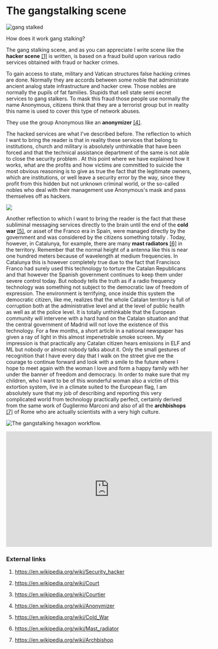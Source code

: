 # The gangstalking scene

![gang stalked](http://telecomlobby.com/Images/1_NrrlrQsXtTbn-bP1uyaADw.jpeg)

How does it work gang stalking?

The gang stalking scene, and as you can appreciate I write scene like the **hacker scene** [[1]](https://en.wikipedia.org/wiki/Security_hacker) is written, is based on a fraud  build upon various radio services obtained with fraud or hacker crimes.

To gain access to state, military and Vatican structures false hacking crimes are done. Normally they are accords between some noble that administrate ancient analog state infrastructure and hacker crew. Those nobles are normally the pupils of fat families. Stupids that sell state semi secret services to gang stalkers. To mask this fraud those people use normally the name Anonymous, citizens think that they are a terrorist group but in reality this name is used to cover this type of network abuses. 

They use the group Anonymous like an **anonymizer** [[4]](https://en.wikipedia.org/wiki/Anonymizer).

The hacked services are what I've described before. The reflection to which I want to bring the reader is that in reality these services that belong to institutions, church and military is absolutely unthinkable that have been forced and that the technical assistance department of the same is not able to close the security problem . At this point where we have explained how it works, what are the profits and how victims are committed to suicide the most obvious reasoning is to give as true the fact that the legitimate owners, which are institutions, or well leave a security error by the way, since they profit from this hidden but not unknown criminal world, or the so-called nobles who deal with their management use Anonymous's mask and pass themselves off as hackers.

![](https://github.com/redeltaglio/RNMnetwork/raw/master/Images/FP_Qg2lXEAUGj2v.jpeg)

Another reflection to which I want to bring the reader is the fact that these subliminal messaging services directly to the brain until the end of the **cold war** [[5]](https://en.wikipedia.org/wiki/Cold_War), or asset of the Franco era in Spain, were managed directly by the government and was considered by the citizens something totally . Today, however, in Catalunya, for example, there are many **mast radiators** [[6]](https://en.wikipedia.org/wiki/Mast_radiator) in the territory. Remember that the normal height of a antenna like this is near one hundred meters because of wavelength at medium frequencies. 
In Catalunya this is however completely true due to the fact that Francisco Franco had surely used this technology to torture the Catalan Republicans and that however the Spanish government continues to keep them under severe control today. But nobody tells the truth as if a radio frequency technology was something not subject to the democratic law of freedom of expression. The environment is terrifying, once inside this system the democratic citizen, like me, realizes that the whole Catalan territory is full of corruption both at the administrative level and at the level of public health as well as at the police level. It is totally unthinkable that the European community will intervene with a hard hand on the Catalan situation and that the central government of Madrid will not love the existence of this technology. For a few months, a short article in a national newspaper has given a ray of light in this almost impenetrable smoke screen. My impression is that practically any Catalan citizen hears emissions in ELF and ML but nobody or almost nobody talks about it. Only the small gestures of recognition that I have every day that I walk on the street give me the courage to continue forward and look with a smile to the future where I hope to meet again with the woman I love and form a happy family with her under the banner of freedom and democracy. In order to make sure that my children, who I want to be of this wonderful woman also a victim of this extortion system, live in a climate suited to the European flag, I am absolutely sure that my job of describing and reporting this very complicated world from technology practically perfect, certainly derived from the same work of Gugliermo Marconi and also of all the **archbishops** [[7]](https://en.wikipedia.org/wiki/Archbishop) of Rome who are actually scientists with a very high culture.

![The gangstalking hexagon workflow.](https://scontent-lcy1-1.xx.fbcdn.net/v/t39.30808-6/233723836_10227116508921170_549967848909192707_n.jpg?_nc_cat=105&ccb=1-4&_nc_sid=0debeb&_nc_ohc=omrBlA0enVYAX8TvFDL&tn=DW2K6PmP8GUsn1CU&_nc_ht=scontent-lcy1-1.xx&oh=6ad9877f1ddb4499f05493984e03b74f&oe=611512F0)

<iframe width="560" height="315" src="https://www.youtube.com/embed/1or35SyrX0k" title="YouTube video player" frameborder="0" allow="accelerometer; autoplay; clipboard-write; encrypted-media; gyroscope; picture-in-picture" allowfullscreen></iframe>

### External links

1. https://en.wikipedia.org/wiki/Security_hacker

2. https://en.wikipedia.org/wiki/Court

3. https://en.wikipedia.org/wiki/Courtier

4. https://en.wikipedia.org/wiki/Anonymizer

5. https://en.wikipedia.org/wiki/Cold_War

6. https://en.wikipedia.org/wiki/Mast_radiator

7. https://en.wikipedia.org/wiki/Archbishop

   

